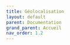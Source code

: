 ```yaml
---
title: Géolocalisation
layout: default
parent: Documentation
grand_parent: Accueil
nav_order: 1.2
---
```

